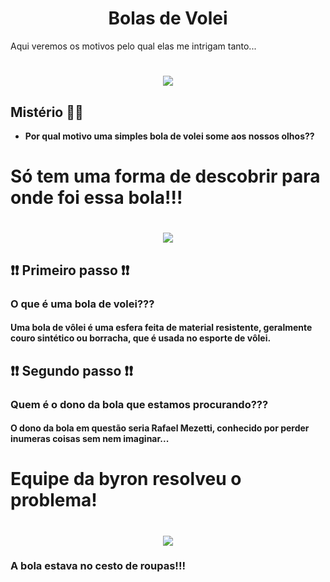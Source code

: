 <h1 align="center">Bolas de Volei</h1>
Aqui veremos os motivos pelo qual elas me intrigam tanto...

 <h1 align="center"><img src="http://4.bp.blogspot.com/-bwiaioEPjvQ/TsfM6bvEFbI/AAAAAAAABZ8/uc4toi1ubBI/s400/Wilson-SZ-2.jpg"/></h1>


## Mistério 🏐🏐
* <b>Por qual motivo uma simples bola de volei some aos nossos olhos??</b>


# Só tem uma forma de descobrir para onde foi essa bola!!!
<h1 align="center"><img src="https://i.ibb.co/bKqyGNS/Logo.png"/></h1>

## ❗❗ Primeiro passo ❗❗
### O que é uma bola de volei???
####      Uma bola de vôlei é uma esfera feita de material resistente, geralmente couro sintético ou borracha, que é usada no esporte de vôlei.

## ❗❗ Segundo passo ❗❗
### Quem é o dono da bola que estamos procurando???
####      O dono da bola em questão seria Rafael Mezetti, conhecido por perder inumeras coisas sem nem imaginar...

# Equipe da byron resolveu o problema!
<h1 align="center"><img src="https://tenor.com/bbuf6.gif](https://media.tenor.com/gQ7LkpuZFqoAAAAd/campbell-womens-soccer-womens-soccer.gif"/></h1>

### A bola estava no cesto de roupas!!!

